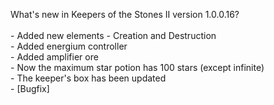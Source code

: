 What's new in Keepers of the Stones II version 1.0.0.16?<br />
<br />- Added new elements - Creation and Destruction
<br />- Added energium controller
<br />- Added amplifier ore
<br />- Now the maximum star potion has 100 stars (except infinite)
<br />- The keeper's box has been updated
<br />- [Bugfix] 